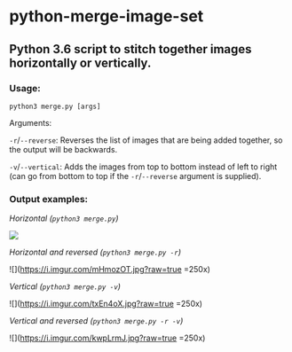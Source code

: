 # python-merge-image-set

## Python 3.6 script to stitch together images horizontally or vertically.

### Usage:

`python3 merge.py [args]`

Arguments:

`-r`/`--reverse`: Reverses the list of images that are being added together, so the output will be backwards.

`-v`/`--vertical`: Adds the images from top to bottom instead of left to right (can go from bottom to top if the `-r`/`--reverse` argument is supplied).

### Output examples:

*Horizontal (`python3 merge.py`)*

![](https://i.imgur.com/hNWAoNu.jpg?raw=true)

*Horizontal and reversed (`python3 merge.py -r`)*

![](https://i.imgur.com/mHmozOT.jpg?raw=true  =250x)

*Vertical (`python3 merge.py -v`)*

![](https://i.imgur.com/txEn4oX.jpg?raw=true  =250x)

*Vertical and reversed (`python3 merge.py -r -v`)*

![](https://i.imgur.com/kwpLrmJ.jpg?raw=true  =250x)
